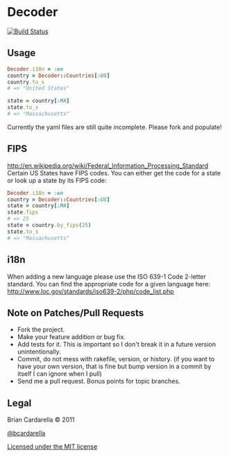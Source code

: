 # Decoder #

[![Build Status](http://travis-ci.org/bcardarella/decoder.png)](http://travis-ci.org/bcardarella/decoder)

## Usage ##

```ruby
Decoder.i18n = :en
country = Decoder::Countries[:US]
country.to_s
# => "United States"

state = country[:MA]
state.to_s
# => "Massachusetts"
```

Currently the yaml files are still quite incomplete. Please fork and populate!

## FIPS ##
 http://en.wikipedia.org/wiki/Federal_Information_Processing_Standard
 Certain US States have FIPS codes. You can either get the code for a state
 or look up a state by its FIPS code:

```ruby
Decoder.i18n = :en
country = Decoder::Countries[:US]
state = country[:MA]
state.fips
# => 25
state = country.by_fips(25)
state.to_s
# => "Massachusetts"
```

## i18n ##
 When adding a new language please use the ISO 639-1 Code 2-letter standard.
 You can find the appropriate code for a given language here:
 http://www.loc.gov/standards/iso639-2/php/code_list.php

## Note on Patches/Pull Requests ##

* Fork the project.
* Make your feature addition or bug fix.
* Add tests for it. This is important so I don't break it in a
  future version unintentionally.
* Commit, do not mess with rakefile, version, or history.
  (if you want to have your own version, that is fine but
   bump version in a commit by itself I can ignore when I pull)
* Send me a pull request. Bonus points for topic branches.

## Legal ##

Brian Cardarella &copy; 2011

[@bcardarella](http://twitter.com/bcardarella)

[Licensed under the MIT license](http://www.opensource.org/licenses/mit-license.php)
